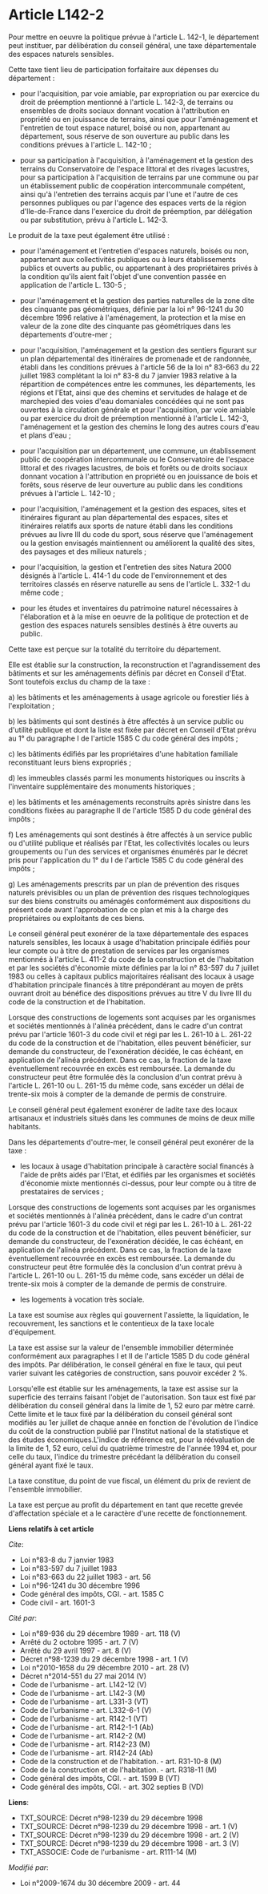 # Article L142-2

Pour mettre en oeuvre la politique prévue à l'article L. 142-1, le département peut instituer, par délibération du conseil
général, une taxe départementale des espaces naturels sensibles. 

Cette taxe tient lieu de participation forfaitaire aux dépenses du département :

- pour l'acquisition, par voie amiable, par expropriation ou par exercice du droit de préemption mentionné à l'article L.
142-3, de terrains ou ensembles de droits sociaux donnant vocation à l'attribution en propriété ou en jouissance de terrains,
ainsi que pour l'aménagement et l'entretien de tout espace naturel, boisé ou non, appartenant au département, sous réserve de
son ouverture au public dans les conditions prévues à l'article L. 142-10 ;

- pour sa participation à l'acquisition, à l'aménagement et la gestion des terrains du Conservatoire de l'espace littoral et
des rivages lacustres, pour sa participation à l'acquisition de terrains par une commune ou par un établissement public de
coopération intercommunale compétent, ainsi qu'à l'entretien des terrains acquis par l'une et l'autre de ces personnes
publiques ou par l'agence des espaces verts de la région d'lle-de-France dans l'exercice du droit de préemption, par
délégation ou par substitution, prévu à l'article L. 142-3. 

Le produit de la taxe peut également être utilisé :

- pour l'aménagement et l'entretien d'espaces naturels, boisés ou non, appartenant aux collectivités publiques ou à leurs
établissements publics et ouverts au public, ou appartenant à des propriétaires privés à la condition qu'ils aient fait
l'objet d'une convention passée en application de l'article L. 130-5 ;

- pour l'aménagement et la gestion des parties naturelles de la zone dite des cinquante pas géométriques, définie par la loi
n° 96-1241 du 30 décembre 1996 relative à l'aménagement, la protection et la mise en valeur de la zone dite des cinquante pas
géométriques dans les départements d'outre-mer ;

- pour l'acquisition, l'aménagement et la gestion des sentiers figurant sur un plan départemental des itinéraires de
promenade et de randonnée, établi dans les conditions prévues à l'article 56 de la loi n° 83-663 du 22 juillet 1983
complétant la loi n° 83-8 du 7 janvier 1983 relative à la répartition de compétences entre les communes, les départements,
les régions et l'Etat, ainsi que des chemins et servitudes de halage et de marchepied des voies d'eau domaniales concédées
qui ne sont pas ouvertes à la circulation générale et pour l'acquisition, par voie amiable ou par exercice du droit de
préemption mentionné à l'article L. 142-3, l'aménagement et la gestion des chemins le long des autres cours d'eau et plans
d'eau ;

- pour l'acquisition par un département, une commune, un établissement public de coopération intercommunale ou le
Conservatoire de l'espace littoral et des rivages lacustres, de bois et forêts ou de droits sociaux donnant vocation à
l'attribution en propriété ou en jouissance de bois et forêts, sous réserve de leur ouverture au public dans les conditions
prévues à l'article L. 142-10 ;

- pour l'acquisition, l'aménagement et la gestion des espaces, sites et itinéraires figurant au plan départemental des
espaces, sites et itinéraires relatifs aux sports de nature établi dans les conditions prévues au livre III du code du sport,
sous réserve que l'aménagement ou la gestion envisagés maintiennent ou améliorent la qualité des sites, des paysages et des
milieux naturels ;

- pour l'acquisition, la gestion et l'entretien des sites Natura 2000 désignés à l'article L. 414-1 du code de
l'environnement et des territoires classés en réserve naturelle au sens de l'article L. 332-1 du même code ;

- pour les études et inventaires du patrimoine naturel nécessaires à l'élaboration et à la mise en oeuvre de la politique de
protection et de gestion des espaces naturels sensibles destinés à être ouverts au public. 

Cette taxe est perçue sur la totalité du territoire du département. 

Elle est établie sur la construction, la reconstruction et l'agrandissement des bâtiments et sur les aménagements définis par
décret en Conseil d'Etat. Sont toutefois exclus du champ de la taxe : 

a) les bâtiments et les aménagements à usage agricole ou forestier liés à l'exploitation ; 

b) les bâtiments qui sont destinés à être affectés à un service public ou d'utilité publique et dont la liste est fixée par
décret en Conseil d'Etat prévu au 1° du paragraphe I de l'article 1585 C du code général des impôts ; 

c) les bâtiments édifiés par les propriétaires d'une habitation familiale reconstituant leurs biens expropriés ; 

d) les immeubles classés parmi les monuments historiques ou inscrits à l'inventaire supplémentaire des monuments
historiques ; 

e) les bâtiments et les aménagements reconstruits après sinistre dans les conditions fixées au paragraphe II de l'article
1585 D du code général des impôts ; 

f) Les aménagements qui sont destinés à être affectés à un service public ou d'utilité publique et réalisés par l'Etat, les
collectivités locales ou leurs groupements ou l'un des services et organismes énumérés par le décret pris pour l'application
du 1° du I de l'article 1585 C du code général des impôts ; 

g) Les aménagements prescrits par un plan de prévention des risques naturels prévisibles ou un plan de prévention des risques
technologiques sur des biens construits ou aménagés conformément aux dispositions du présent code avant l'approbation de ce
plan et mis à la charge des propriétaires ou exploitants de ces biens. 

Le conseil général peut exonérer de la taxe départementale des espaces naturels sensibles, les locaux à usage d'habitation
principale édifiés pour leur compte ou à titre de prestation de services par les organismes mentionnés à l'article L. 411-2
du code de la construction et de l'habitation et par les sociétés d'économie mixte définies par la loi n° 83-597 du 7 juillet
1983 ou celles à capitaux publics majoritaires réalisant des locaux à usage d'habitation principale financés à titre
prépondérant au moyen de prêts ouvrant droit au bénéfice des dispositions prévues au titre V du livre III du code de la
construction et de l'habitation. 

Lorsque des constructions de logements sont acquises par les organismes et sociétés mentionnés à l'alinéa précédent, dans le
cadre d'un contrat prévu par l'article 1601-3 du code civil et régi par les L. 261-10 à L. 261-22 du code de la construction
et de l'habitation, elles peuvent bénéficier, sur demande du constructeur, de l'exonération décidée, le cas échéant, en
application de l'alinéa précédent. Dans ce cas, la fraction de la taxe éventuellement recouvrée en excès est remboursée. La
demande du constructeur peut être formulée dès la conclusion d'un contrat prévu à l'article L. 261-10 ou L. 261-15 du même
code, sans excéder un délai de trente-six mois à compter de la demande de permis de construire. 

Le conseil général peut également exonérer de ladite taxe des locaux artisanaux et industriels situés dans les communes de
moins de deux mille habitants. 

Dans les départements d'outre-mer, le conseil général peut exonérer de la taxe :

- les locaux à usage d'habitation principale à caractère social financés à l'aide de prêts aidés par l'Etat, et édifiés par
les organismes et sociétés d'économie mixte mentionnés ci-dessus, pour leur compte ou à titre de prestataires de services ;

Lorsque des constructions de logements sont acquises par les organismes et sociétés mentionnés à l'alinéa précédent, dans le
cadre d'un contrat prévu par l'article 1601-3 du code civil et régi par les L. 261-10 à L. 261-22 du code de la construction
et de l'habitation, elles peuvent bénéficier, sur demande du constructeur, de l'exonération décidée, le cas échéant, en
application de l'alinéa précédent. Dans ce cas, la fraction de la taxe éventuellement recouvrée en excès est remboursée. La
demande du constructeur peut être formulée dès la conclusion d'un contrat prévu à l'article L. 261-10 ou L. 261-15 du même
code, sans excéder un délai de trente-six mois à compter de la demande de permis de construire. 

- les logements à vocation très sociale. 

La taxe est soumise aux règles qui gouvernent l'assiette, la liquidation, le recouvrement, les sanctions et le contentieux de
la taxe locale d'équipement. 

La taxe est assise sur la valeur de l'ensemble immobilier déterminée conformément aux paragraphes I et II de l'article 1585 D
du code général des impôts. Par délibération, le conseil général en fixe le taux, qui peut varier suivant les catégories de
construction, sans pouvoir excéder 2 %. 

Lorsqu'elle est établie sur les aménagements, la taxe est assise sur la superficie des terrains faisant l'objet de
l'autorisation. Son taux est fixé par délibération du conseil général dans la limite de 1, 52 euro par mètre carré. Cette
limite et le taux fixé par la délibération du conseil général sont modifiés au 1er juillet de chaque année en fonction de
l'évolution de l'indice du coût de la construction publié par l'Institut national de la statistique et des études
économiques.L'indice de référence est, pour la réévaluation de la limite de 1, 52 euro, celui du quatrième trimestre de
l'année 1994 et, pour celle du taux, l'indice du trimestre précédant la délibération du conseil général ayant fixé le taux. 

La taxe constitue, du point de vue fiscal, un élément du prix de revient de l'ensemble immobilier. 

La taxe est perçue au profit du département en tant que recette grevée d'affectation spéciale et a le caractère d'une recette
de fonctionnement.

**Liens relatifs à cet article**

_Cite_:

  - Loi n°83-8 du 7 janvier 1983
  - Loi n°83-597 du 7 juillet 1983
  - Loi n°83-663 du 22 juillet 1983 - art. 56
  - Loi n°96-1241 du 30 décembre 1996
  - Code général des impôts, CGI. - art. 1585 C
  - Code civil - art. 1601-3

_Cité par_:

  - Loi n°89-936 du 29 décembre 1989 - art. 118 (V)
  - Arrêté du 2 octobre 1995 - art. 7 (V)
  - Arrêté du 29 avril 1997 - art. 8 (V)
  - Décret n°98-1239 du 29 décembre 1998 - art. 1 (V)
  - Loi n°2010-1658 du 29 décembre 2010 - art. 28 (V)
  - Décret n°2014-551 du 27 mai 2014 (V)
  - Code de l'urbanisme - art. L142-12 (V)
  - Code de l'urbanisme - art. L142-3 (M)
  - Code de l'urbanisme - art. L331-3 (VT)
  - Code de l'urbanisme - art. L332-6-1 (V)
  - Code de l'urbanisme - art. R142-1 (VT)
  - Code de l'urbanisme - art. R142-1-1 (Ab)
  - Code de l'urbanisme - art. R142-2 (M)
  - Code de l'urbanisme - art. R142-23 (M)
  - Code de l'urbanisme - art. R142-24 (Ab)
  - Code de la construction et de l'habitation. - art. R31-10-8 (M)
  - Code de la construction et de l'habitation. - art. R318-11 (M)
  - Code général des impôts, CGI. - art. 1599 B (VT)
  - Code général des impôts, CGI. - art. 302 septies B (VD)

**Liens**:

  - TXT_SOURCE: Décret n°98-1239 du 29 décembre 1998
  - TXT_SOURCE: Décret n°98-1239 du 29 décembre 1998 - art. 1 (V)
  - TXT_SOURCE: Décret n°98-1239 du 29 décembre 1998 - art. 2 (V)
  - TXT_SOURCE: Décret n°98-1239 du 29 décembre 1998 - art. 3 (V)
  - TXT_ASSOCIE: Code de l'urbanisme - art. R111-14 (M)

_Modifié par_:

  - Loi n°2009-1674 du 30 décembre 2009 - art. 44
